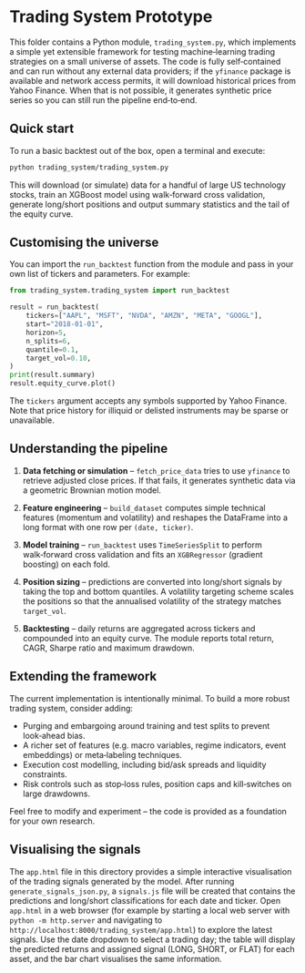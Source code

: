 # Trading System Prototype

This folder contains a Python module, `trading_system.py`, which
implements a simple yet extensible framework for testing
machine‑learning trading strategies on a small universe of assets.  The
code is fully self‑contained and can run without any external data
providers; if the `yfinance` package is available and network access
permits, it will download historical prices from Yahoo Finance.  When
that is not possible, it generates synthetic price series so you can
still run the pipeline end‑to‑end.

## Quick start

To run a basic backtest out of the box, open a terminal and execute:

```bash
python trading_system/trading_system.py
```

This will download (or simulate) data for a handful of large US
technology stocks, train an XGBoost model using walk‑forward cross
validation, generate long/short positions and output summary
statistics and the tail of the equity curve.

## Customising the universe

You can import the `run_backtest` function from the module and pass in
your own list of tickers and parameters.  For example:

```python
from trading_system.trading_system import run_backtest

result = run_backtest(
    tickers=["AAPL", "MSFT", "NVDA", "AMZN", "META", "GOOGL"],
    start="2018-01-01",
    horizon=5,
    n_splits=6,
    quantile=0.1,
    target_vol=0.10,
)
print(result.summary)
result.equity_curve.plot()
```

The `tickers` argument accepts any symbols supported by Yahoo
Finance.  Note that price history for illiquid or delisted instruments
may be sparse or unavailable.

## Understanding the pipeline

1. **Data fetching or simulation** – `fetch_price_data` tries to use
   `yfinance` to retrieve adjusted close prices.  If that fails, it
   generates synthetic data via a geometric Brownian motion model.

2. **Feature engineering** – `build_dataset` computes simple
   technical features (momentum and volatility) and reshapes the
   DataFrame into a long format with one row per `(date, ticker)`.

3. **Model training** – `run_backtest` uses `TimeSeriesSplit` to
   perform walk‑forward cross validation and fits an `XGBRegressor`
   (gradient boosting) on each fold.

4. **Position sizing** – predictions are converted into long/short
   signals by taking the top and bottom quantiles.  A volatility
   targeting scheme scales the positions so that the annualised
   volatility of the strategy matches `target_vol`.

5. **Backtesting** – daily returns are aggregated across tickers and
   compounded into an equity curve.  The module reports total return,
   CAGR, Sharpe ratio and maximum drawdown.

## Extending the framework

The current implementation is intentionally minimal.  To build a more
robust trading system, consider adding:

* Purging and embargoing around training and test splits to prevent
  look‑ahead bias.
* A richer set of features (e.g. macro variables, regime indicators,
  event embeddings) or meta‑labeling techniques.
* Execution cost modelling, including bid/ask spreads and liquidity
  constraints.
* Risk controls such as stop‑loss rules, position caps and
  kill‑switches on large drawdowns.

Feel free to modify and experiment – the code is provided as a
foundation for your own research.

## Visualising the signals

The ``app.html`` file in this directory provides a simple interactive
visualisation of the trading signals generated by the model.  After
running ``generate_signals_json.py``, a ``signals.js`` file will be
created that contains the predictions and long/short classifications
for each date and ticker.  Open ``app.html`` in a web browser (for
example by starting a local web server with ``python -m http.server``
and navigating to ``http://localhost:8000/trading_system/app.html``)
to explore the latest signals.  Use the date dropdown to select a
trading day; the table will display the predicted returns and
assigned signal (LONG, SHORT, or FLAT) for each asset, and the bar
chart visualises the same information.